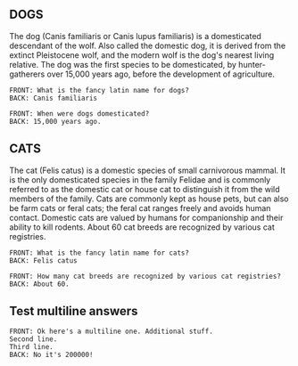 ## DOGS

The dog (Canis familiaris or Canis lupus familiaris) is a domesticated descendant of the wolf. Also called the domestic dog, it is derived from the extinct Pleistocene wolf, and the modern wolf is the dog's nearest living relative. The dog was the first species to be domesticated, by hunter-gatherers over 15,000 years ago, before the development of agriculture.

```anki
FRONT: What is the fancy latin name for dogs?
BACK: Canis familiaris
```

```anki
FRONT: When were dogs domesticated?
BACK: 15,000 years ago.
```

## CATS

The cat (Felis catus) is a domestic species of small carnivorous mammal. It is the only domesticated species in the family Felidae and is commonly referred to as the domestic cat or house cat to distinguish it from the wild members of the family. Cats are commonly kept as house pets, but can also be farm cats or feral cats; the feral cat ranges freely and avoids human contact. Domestic cats are valued by humans for companionship and their ability to kill rodents. About 60 cat breeds are recognized by various cat registries.

```anki
FRONT: What is the fancy latin name for cats?
BACK: Felis catus
```

```anki
FRONT: How many cat breeds are recognized by various cat registries?
BACK: About 60.
```

## Test multiline answers


```anki
FRONT: Ok here's a multiline one. Additional stuff.
Second line.
Third line.
BACK: No it's 200000!
```
